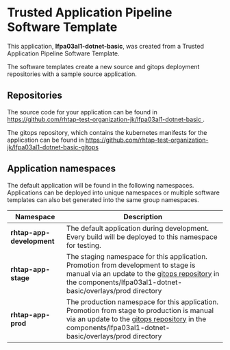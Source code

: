 # Trusted Application Pipeline Software Template

This application, **lfpa03al1-dotnet-basic**, was created from a Trusted Application Pipeline Software Template.

The software templates create a new source and gitops deployment repositories with a sample source application. 

## Repositories

The source code for your application can be found in [https://github.com/rhtap-test-organization-jk/lfpa03al1-dotnet-basic ](https://github.com/rhtap-test-organization-jk/lfpa03al1-dotnet-basic ).
 
The gitops repository, which contains the kubernetes manifests for the application can be found in 
[https://github.com/rhtap-test-organization-jk/lfpa03al1-dotnet-basic-gitops ](https://github.com/rhtap-test-organization-jk/lfpa03al1-dotnet-basic-gitops ) 

## Application namespaces 

The default application will be found in the following namespaces. Applications can be deployed into unique namespaces or multiple software templates can also bet generated into the same group namespaces.  

|  Namespace   |  Description   |  
| -------- | -------- |   
| **rhtap-app-development** | The default application during development. Every build will be deployed to this namespace for testing. | 
| **rhtap-app-stage** | The staging namespace for this application. Promotion from development to stage is manual via an update to the [gitops repository](https://github.com/rhtap-test-organization-jk/lfpa03al1-dotnet-basic-gitops ) in the components/lfpa03al1-dotnet-basic/overlays/prod directory |  
| **rhtap-app-prod** | The production namespace for this application. Promotion from stage to production is manual via an update to the [gitops repository](https://github.com/rhtap-test-organization-jk/lfpa03al1-dotnet-basic-gitops ) in the components/lfpa03al1-dotnet-basic/overlays/prod directory | 